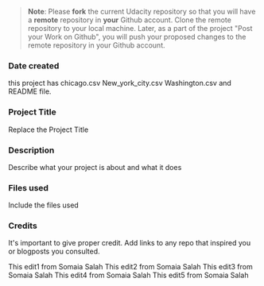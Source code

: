 >**Note**: Please **fork** the current Udacity repository so that you will have a **remote** repository in **your** Github account. Clone the remote repository to your local machine. Later, as a part of the project "Post your Work on Github", you will push your proposed changes to the remote repository in your Github account.

### Date created
this project has chicago.csv New_york_city.csv Washington.csv and README file.

### Project Title
Replace the Project Title

### Description
Describe what your project is about and what it does

### Files used
Include the files used

### Credits
It's important to give proper credit. Add links to any repo that inspired you or blogposts you consulted.

This edit1 from Somaia Salah
This edit2 from Somaia Salah
This edit3 from Somaia Salah
This edit4 from Somaia Salah
This edit5 from Somaia Salah




